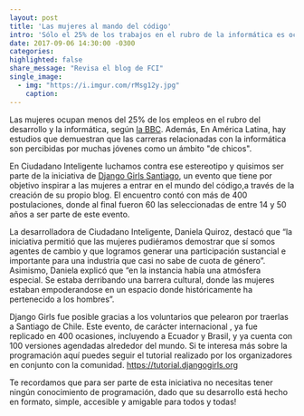 ```yaml
---
layout: post
title: 'Las mujeres al mando del código'
intro: 'Sólo el 25% de los trabajos en el rubro de la informática es ocupado por mujeres. Acá destruímos el paradigma.'
date: 2017-09-06 14:30:00 -0300
categories:
highlighted: false
share_message: "Revisa el blog de FCI"
single_image:
  - img: "https://i.imgur.com/rMsg12y.jpg"
    caption:
---
```

Las mujeres ocupan menos del 25% de los empleos en el rubro del desarrollo y la informática, según [la BBC](http://www.bbc.com/mundo/noticias/2015/10/151002_finde_tecnologia_mujeres_estudiar_computacion_ciencia_mr). Además, En América Latina, hay estudios que demuestran que las carreras relacionadas con la informática son percibidas por muchas jóvenes como un ámbito "de chicos".

En Ciudadano Inteligente luchamos contra ese estereotipo y quisimos ser parte de la iniciativa de [Django Girls Santiago](https://djangogirls.org/santiago/), un evento que tiene por objetivo inspirar a las mujeres a entrar en el mundo del código,a través de la creación de su propio blog. El encuentro contó con más de 400 postulaciones, donde al final fueron 60 las seleccionadas de entre 14 y 50 años a ser parte de este evento.

La desarrolladora de Ciudadano Inteligente, Daniela Quiroz,  destacó que “la iniciativa permitió que las mujeres pudiéramos demostrar que sí somos agentes de cambio y que logramos generar una participación sustancial e importante para una industria que casi no sabe de cuota de género”. Asimismo, Daniela explicó que “en la instancia había una atmósfera especial. Se estaba derribando una barrera cultural, donde las mujeres estaban empoderandose en un espacio donde históricamente ha pertenecido a los hombres”.

Django Girls fue posible gracias a los voluntarios que pelearon por traerlas a Santiago de Chile. Este evento, de carácter internacional , ya fue replicado en 400 ocasiones, incluyendo a Ecuador y Brasil, y ya cuenta con 100 versiones agendadas alrededor del mundo. Si te interesa más sobre la programación aquí puedes seguir el tutorial realizado por los organizadores en conjunto con la comunidad.  https://tutorial.djangogirls.org

Te recordamos que para ser parte de esta iniciativa no necesitas tener ningún conocimiento de programación, dado que su desarrollo está hecho en formato, simple, accesible y amigable para todos y todas!
